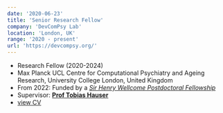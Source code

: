 ```yaml
---
date: '2020-06-23'
title: 'Senior Research Fellow'
company: 'DevComPsy Lab'
location: 'London, UK'
range: '2020 - present'
url: 'https://devcompsy.org/'
---
```


- Research Fellow (2020-2024)
- Max Planck UCL Centre for Computational Psychiatry and Ageing Research, University College London, United Kingdom
- From 2022: Funded by a _[Sir Henry Wellcome Postdoctoral Fellowship](https://wellcome.org/grant-funding/schemes/sir-henry-wellcome-postdoctoral-fellowships/)_
- Supervisor: **[Prof Tobias Hauser](https://devcompsy.org/)**
- [view CV](https://seowxft.github.io/CV_SeowXFT.pdf)
